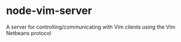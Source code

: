 node-vim-server
===============

A server for controlling/communicating with Vim clients using the Vim Netbeans protocol